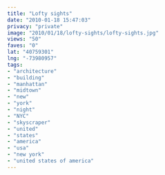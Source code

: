 ```yaml
---
title: "Lofty sights"
date: "2010-01-18 15:47:03"
privacy: "private"
image: "2010/01/18/lofty-sights/lofty-sights.jpg"
views: "50"
faves: "0"
lat: "40759301"
lng: "-73980957"
tags:
- "architecture"
- "building"
- "manhattan"
- "midtown"
- "new"
- "york"
- "night"
- "NYC"
- "skyscraper"
- "united"
- "states"
- "america"
- "usa"
- "new york"
- "united states of america"
---
```

<a href="http://www.phillprice.com/2010/01/18/lofty-sights" rel="nofollow"></a>
